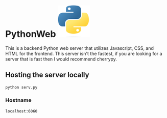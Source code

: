 # PythonWeb <img src="images\pythonlogo.png" alt="PythonWeb Logo" width="100" height="100">
This is a backend Python web server that utilizes Javascript, CSS, and HTML for the frontend. This server isn't the fastest, if you are looking for a server that is fast then I would recommend cherrypy.

## Hosting the server locally
```shell
python serv.py
```
### Hostname 
```shell
localhost:6060
```
